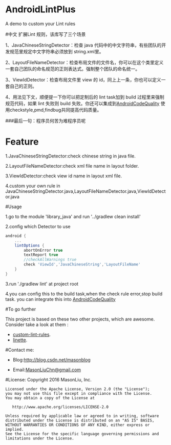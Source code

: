 # AndroidLintPlus

A demo to custom your Lint rules

#中文
扩展Lint 规则，该库写了三个场景

1、JavaChineseStringDetector：检查 java 代码中的中文字符串，有些团队的开发规范里规定中文字符串必须放到 string.xml里。

2、LayoutFileNameDetector：检查布局文件的文件名，你可以在这个类里定义一套自己团队的命名规范的正则表达式。强制整个团队的命名统一。

3、ViewIdDetector：检查布局文件里 view 的 id，同上上一条，你也可以定义一套自己的正则。

4、用法见下文，顺便提一下你可以把定制后的 lint task加到 build 过程里来强制规范代码，如果 lint 失败则 build 失败。你还可以集成到[AndroidCodeQuality](https://github.com/MasonLiuChn/AndroidCodeQuality)
使用checkstyle,pmd,findbug共同提高代码质量。

###最后一句：程序员何苦为难程序员呢

# Feature
1.JavaChineseStringDetector:check chinese string in java file.

2.LayoutFileNameDetector:check xml file name in layout folder.

3.ViewIdDetector:check view id name in layout xml file.

4.custom your own rule in JavaChineseStringDetector.java,LayoutFileNameDetector.java,ViewIdDetector.java

#Usage

1.go to the module 'library_java' and run '../gradlew clean install'

2.config which Detector to use
```groovy
android {
    ...
    lintOptions {
        abortOnError true
        textReport true
        //checkAllWarnings true
        check 'ViewId','JavaChineseString','LayoutFileName'
    }
}
```

3.run './gradlew lint' at project root

4.you can config this to the build task,when the check rule error,stop build task. you can integrate this into [AndroidCodeQuality](https://github.com/MasonLiuChn/AndroidCodeQuality)

#To go further

This project is based on these two other projects, which are awesome. Consider take a look at them :
 - [custom-lint-rules](http://jeremie-martinez.com/2015/12/15/custom-lint-rules/).
 - [linette](https://github.com/bignerdranch/linette).

#Contact me:

- Blog:http://blog.csdn.net/masonblog

- Email:MasonLiuChn@gmail.com

#License:
    Copyright 2016 MasonLiu, Inc.

    Licensed under the Apache License, Version 2.0 (the "License");
    you may not use this file except in compliance with the License.
    You may obtain a copy of the License at

       http://www.apache.org/licenses/LICENSE-2.0

    Unless required by applicable law or agreed to in writing, software
    distributed under the License is distributed on an "AS IS" BASIS,
    WITHOUT WARRANTIES OR CONDITIONS OF ANY KIND, either express or implied.
    See the License for the specific language governing permissions and
    limitations under the License.
